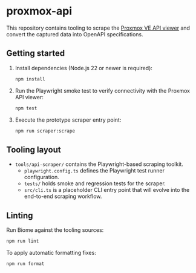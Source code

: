# proxmox-api

This repository contains tooling to scrape the [Proxmox VE API viewer](https://pve.proxmox.com/pve-docs/api-viewer/) and convert the captured data into OpenAPI specifications.

## Getting started

1. Install dependencies (Node.js 22 or newer is required):

   ```bash
   npm install
   ```

2. Run the Playwright smoke test to verify connectivity with the Proxmox API viewer:

   ```bash
   npm test
   ```

3. Execute the prototype scraper entry point:

   ```bash
   npm run scraper:scrape
   ```

## Tooling layout

- `tools/api-scraper/` contains the Playwright-based scraping toolkit.
  - `playwright.config.ts` defines the Playwright test runner configuration.
  - `tests/` holds smoke and regression tests for the scraper.
  - `src/cli.ts` is a placeholder CLI entry point that will evolve into the end-to-end scraping workflow.

## Linting

Run Biome against the tooling sources:

```bash
npm run lint
```

To apply automatic formatting fixes:

```bash
npm run format
```
